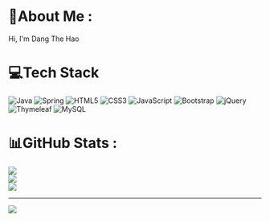 # 💫About Me :
Hi, I'm Dang The Hao

# 💻Tech Stack
![Java](https://img.shields.io/badge/java-%23ED8B00.svg?style=flat&logo=java&logoColor=white) ![Spring](https://img.shields.io/badge/spring-%236DB33F.svg?style=flat&logo=spring&logoColor=white) ![HTML5](https://img.shields.io/badge/html5-%23E34F26.svg?style=flat&logo=html5&logoColor=white) ![CSS3](https://img.shields.io/badge/css3-%231572B6.svg?style=flat&logo=css3&logoColor=white) ![JavaScript](https://img.shields.io/badge/javascript-%23323330.svg?style=flat&logo=javascript&logoColor=%23F7DF1E) ![Bootstrap](https://img.shields.io/badge/bootstrap-%23563D7C.svg?style=flat&logo=bootstrap&logoColor=white) ![jQuery](https://img.shields.io/badge/jquery-%230769AD.svg?style=flat&logo=jquery&logoColor=white) ![Thymeleaf](https://img.shields.io/badge/Thymeleaf-%23005C0F.svg?style=flat&logo=Thymeleaf&logoColor=white) ![MySQL](https://img.shields.io/badge/mysql-%2300f.svg?style=flat&logo=mysql&logoColor=white)
# 📊GitHub Stats :
![](https://github-readme-stats.vercel.app/api?username=wellvirgo&theme=radical&hide_border=false&include_all_commits=false&count_private=false)<br/>
![](https://github-readme-streak-stats.herokuapp.com/?user=wellvirgo&theme=radical&hide_border=false)<br/>
![](https://github-readme-stats.vercel.app/api/top-langs/?username=wellvirgo&theme=radical&hide_border=false&include_all_commits=false&count_private=false&layout=compact)

---
[![](https://visitcount.itsvg.in/api?id=wellvirgo&icon=0&color=0)](https://visitcount.itsvg.in)
